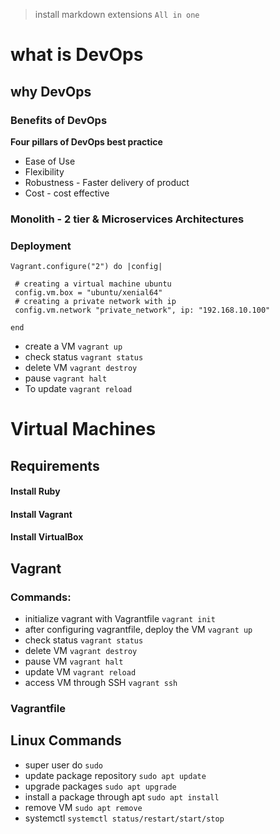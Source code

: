 > install markdown extensions `All in one`
# what is DevOps
## why DevOps
### Benefits of DevOps

**Four pillars of DevOps best practice**
- Ease of Use
- Flexibility
- Robustness - Faster delivery of product
- Cost - cost effective

### Monolith - 2 tier & Microservices Architectures


### Deployment

```
Vagrant.configure("2") do |config|

 # creating a virtual machine ubuntu 
 config.vm.box = "ubuntu/xenial64"
 # creating a private network with ip
 config.vm.network "private_network", ip: "192.168.10.100"

end
```
- create a VM `vagrant up`
- check status `vagrant status`
- delete VM `vagrant destroy`
- pause `vagrant halt`
- To update `vagrant reload`

# Virtual Machines
## **Requirements**
#### Install Ruby
#### Install Vagrant 
#### Install VirtualBox

## **Vagrant**
### Commands:
- initialize vagrant with Vagrantfile `vagrant init`
- after configuring vagrantfile, deploy the VM `vagrant up`
- check status `vagrant status`
- delete VM `vagrant destroy`
- pause VM `vagrant halt`
- update VM `vagrant reload`
- access VM through SSH `vagrant ssh`

### Vagrantfile

## Linux Commands
- super user do `sudo`
- update package repository `sudo apt update`
- upgrade packages `sudo apt upgrade`
- install a package through apt `sudo apt install`
- remove VM `sudo apt remove`
- systemctl `systemctl status/restart/start/stop`